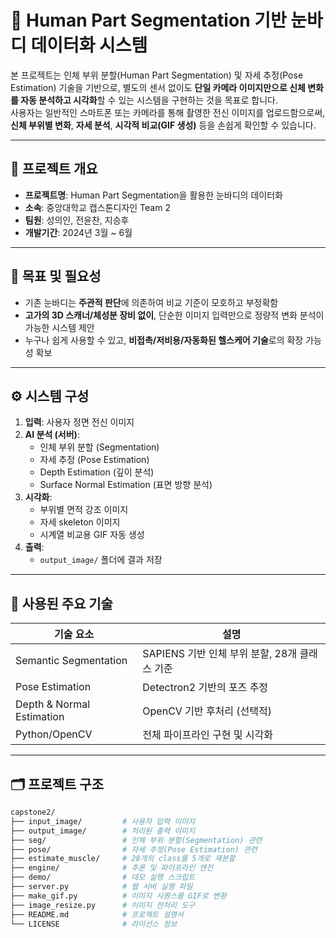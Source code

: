 # 👤 Human Part Segmentation 기반 눈바디 데이터화 시스템

본 프로젝트는 인체 부위 분할(Human Part Segmentation) 및 자세 추정(Pose Estimation) 기술을 기반으로, 별도의 센서 없이도 **단일 카메라 이미지만으로 신체 변화를 자동 분석하고 시각화**할 수 있는 시스템을 구현하는 것을 목표로 합니다.  
사용자는 일반적인 스마트폰 또는 카메라를 통해 촬영한 전신 이미지를 업로드함으로써, **신체 부위별 변화**, **자세 분석**, **시각적 비교(GIF 생성)** 등을 손쉽게 확인할 수 있습니다.

---

## 🧩 프로젝트 개요

- **프로젝트명**: Human Part Segmentation을 활용한 눈바디의 데이터화
- **소속**: 중앙대학교 캡스톤디자인 Team 2
- **팀원**: 성의인, 전윤찬, 지승후
- **개발기간**: 2024년 3월 ~ 6월

---

## 🎯 목표 및 필요성

- 기존 눈바디는 **주관적 판단**에 의존하여 비교 기준이 모호하고 부정확함
- **고가의 3D 스캐너/체성분 장비 없이**, 단순한 이미지 입력만으로 정량적 변화 분석이 가능한 시스템 제안
- 누구나 쉽게 사용할 수 있고, **비접촉/저비용/자동화된 헬스케어 기술**로의 확장 가능성 확보

---

## ⚙️ 시스템 구성

1. **입력**: 사용자 정면 전신 이미지
2. **AI 분석 (서버)**:
   - 인체 부위 분할 (Segmentation)
   - 자세 추정 (Pose Estimation)
   - Depth Estimation (깊이 분석)
   - Surface Normal Estimation (표면 방향 분석)
3. **시각화**:
   - 부위별 면적 강조 이미지
   - 자세 skeleton 이미지
   - 시계열 비교용 GIF 자동 생성
4. **출력**:
   - `output_image/` 폴더에 결과 저장

---

## 🧠 사용된 주요 기술

| 기술 요소 | 설명 |
|-----------|------|
| Semantic Segmentation | SAPIENS 기반 인체 부위 분할, 28개 클래스 기준 |
| Pose Estimation       | Detectron2 기반의 포즈 추정 |
| Depth & Normal Estimation | OpenCV 기반 후처리 (선택적) |
| Python/OpenCV         | 전체 파이프라인 구현 및 시각화 |

---

## 🗂️ 프로젝트 구조

```bash
capstone2/             
├── input_image/         # 사용자 입력 이미지
├── output_image/        # 처리된 출력 이미지
├── seg/                 # 인체 부위 분할(Segmentation) 관련 
├── pose/                # 자세 추정(Pose Estimation) 관련 
├── estimate_muscle/     # 28개의 class를 5개로 재분할
├── engine/              # 추론 및 파이프라인 엔진
├── demo/                # 데모 실행 스크립트
├── server.py            # 웹 서버 실행 파일
├── make_gif.py          # 이미지 시퀀스를 GIF로 변환
├── image_resize.py      # 이미지 전처리 도구
├── README.md            # 프로젝트 설명서
└── LICENSE              # 라이선스 정보
```
